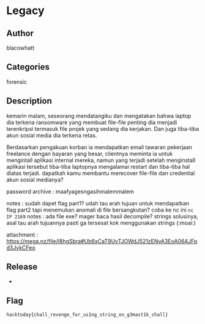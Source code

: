 # Legacy

## Author

blacowhatt

## Categories

forensic

## Description

kemarin malam, seseorang mendatangiku dan mengatakan bahwa laptop dia terkena ransomware yang membuat file-file penting dia menjadi terenkripsi termasuk file projek yang sedang dia kerjakan. Dan juga tiba-tiba akun sosial media dia terkena retas.

Berdasarkan pengakuan korban ia mendapatkan email tawaran pekerjaan freelance dengan bayaran yang besar, clientnya meminta ia untuk mengintall aplikasi internal mereka, namun yang terjadi setelah menginstall aplikasi tersebut tiba-tiba laptopnya mengalamai restart dan tiba-tiba hal diatas terjadi. dapatkah kamu membantu merecover file-file dan credential akun sosial medianya?

password archive : maafyagesngasihmalemmalem

notes : sudah dapet flag part1? udah tau arah tujuan untuk mendapatkan flag part2 tapi menemukan anomali di file bersangkutan? coba ke nc ini `nc IP 2169`
notes : ada file exe? mager baca hasil decompile? strings solusinya, asal tau arah tujuannya pasti ga tersesat kok menggunakan strings (:moai:) 

attachment : https://mega.nz/file/I8hgSbra#Ub6xCaT9UvTJOWdJ521zENvA3EoA064JFpd3JykCFeo

## Release

-

## Flag

`hacktoday{chall_revenge_for_us1ng_string_on_g3mast1k_chall}`